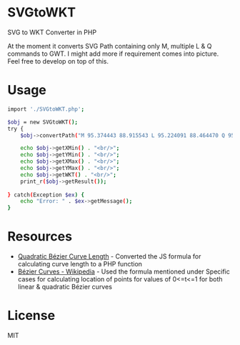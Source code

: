 # SVGtoWKT
SVG to WKT Converter in PHP

At the moment it converts SVG Path containing only M, multiple L & Q commands to GWT. I might add more if requirement comes into picture. Feel free to develop on top of this.

# Usage
```sh
import './SVGtoWKT.php';

$obj = new SVGtoWKT();
try {
    $obj->convertPath("M 95.374443 88.915543 L 95.224091 88.464470 Q 95.073730 88.013397 94.852547 87.614311 Q 94.631355 87.215218 94.170654 86.912781 Q 93.709938 86.610344 92.892426 86.497040 Q 92.074913 86.383743 90.877228 86.674057 Q 89.679527 86.964371 88.426033 87.988846 Q 87.172546 89.013329 86.268349 90.631721 Q 85.364151 92.250107 84.954124 94.070526 Q 84.544113 95.890938 84.748436 97.544434 Q 84.952759 99.197922 85.756165 100.407608 Q 86.559570 101.617287 87.855309 102.359085 Q 89.151039 103.100876 90.771538 103.332840 Q 92.392036 103.564812 93.926155 103.225479 Q 95.460289 102.886139 96.795532 102.036346 Q 98.130768 101.186539 99.102737 100.089798 Q 100.074692 98.993057 100.641228 97.823112 Q 101.207779 96.653168 101.475052 95.272293 Q 101.742340 93.891426 101.569084 92.351707 Q 101.395836 90.811974 100.679527 89.420235 Q 99.963211 88.028496 98.888687 87.004745 Q 97.814163 85.980995 96.170876 85.362961 Q 94.527596 84.744926 92.785896 84.965820 L 91.044182 85.186707");

    echo $obj->getXMin() . "<br/>";
    echo $obj->getYMin() . "<br/>";
    echo $obj->getXMax() . "<br/>";
    echo $obj->getYMax() . "<br/>";
    echo $obj->getWKT() . "<br/>";
    print_r($obj->getResult());
    
} catch(Exception $ex) {
    echo "Error: " . $ex->getMessage();
}
```

# Resources
* [Quadratic Bézier Curve Length](https://gist.github.com/tunght13488/6744e77c242cc7a94859) - Converted the JS formula for calculating curve length to a PHP function
* [Bézier Curves - Wikipedia](https://en.wikipedia.org/wiki/B%C3%A9zier_curve#Linear_B%C3%A9zier_curves) - Used the formula mentioned under Specific cases for calculating location of points for values of 0<=t<=1 for both linear & quadratic Bézier curves

# License
MIT
